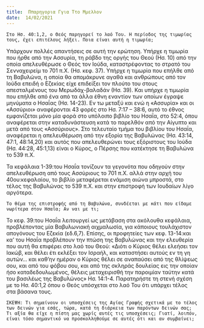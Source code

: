 ```yaml
---
title:  Ππαρηγορια Γγια Ττο Μμελλον
date:  14/02/2021
---
```


`Στο Ησ. 40:1,2, ο Θεός παρηγορεί το λαό Του. Η περίοδος της τιμωρίας τους, έχει επιτέλους λήξει. Ποια είναι αυτή η τιμωρία;`

Υπάρχουν πολλές απαντήσεις σε αυτή την ερώτηση. Υπήρχε η τιμωρία που ήρθε από την Ασσυρία, τη ράβδο της οργής του Θεού (Ησ. 10) από την οποία απελευθέρωσε ο Θεός τον Ιούδα, καταστρέφοντας το στρατό του Σενναχειρείμ το 701 π.Χ. (Ησ. κεφ. 37). Υπήρχε η τιμωρία που επήλθε από τη Βαβυλώνα, η οποία θα απομάκρυνε αγαθά και ανθρώπους από τον Ιούδα επειδή ο Εζεκίας είχε επιδείξει τον πλούτο του στους απεσταλμένους του Μερωδάχ-βαλαδάν (Ησ. 39). Και υπήρχε η τιμωρία που επήλθε από ένα από τα άλλα έθνη εναντίον των οποίων έγραψε μηνύματα ο Ησαΐας (Ησ. 14-23). Εν τω μεταξύ και ενώ η «Ασσυρία» και οι «Ασσύριοι» αναφέρονται 43 φορές στο Ησ. 7:17 – 38:6, αυτό το έθνος εμφανίζεται μόνο μία φορά στο υπόλοιπο βιβλίο του Ησαΐα, στο 52:4, όπου αναφέρεται στην καταδυνάστευση κατά το παρελθόν από την Αίγυπτο και μετά από τους «Ασσύριους». Στο τελευταίο τμήμα του βιβλίου του Ησαΐα, αναφέρεται η απελευθέρωση από την εξορία της Βαβυλώνας (Ησ. 43:14, 47:1, 48:14,20) και αυτός που απελευθερώνει τους εξόριστους του Ιούδα (Ησ. 44:28, 45:1,13) είναι ο Κύρος, ο Πέρσης που κατέκτησε τη Βαβυλώνα το 539 π.Χ.

Τα κεφάλαια 1-39:του Ησαΐα τονίζουν τα γεγονότα που οδηγούν στην απελευθέρωση από τους Ασσύριους το 701 π.Χ. αλλά στην αρχή του 40ου:κεφαλαίου, το βιβλίο μεταφέρεται ενάμιση αιώνα μπροστά, στο τέλος της Βαβυλώνας το 539 π.Χ. και στην επιστροφή των Ιουδαίων λίγο αργότερα.

`Το θέμα της επιστροφής από τη Βαβυλώνα, συνδέεται με κάτι που είδαμε νωρίτερα στον Ησαΐα; Αν ναι με τι;`

Το κεφ. 39:του Ησαΐα λειτουργεί ως μετάβαση στα ακόλουθα κεφάλαια, προβλέποντας μία Βαβυλωνιακή αιχμαλωσία, για κάποιους τουλάχιστον απογόνους του Εζεκία (εδ.6,7). Επίσης, οι προφητείες των κεφ. 13-14:και κα’ του Ησαΐα προβλέπουν την πτώση της Βαβυλώνας και την ελευθερία που αυτή θα επιφέρει στο λαό του Θεού: «Διότι ο Κύριος θέλει ελεήσει τον Ιακώβ, και θέλει έτι εκλέξει τον Ισραήλ, και καταστήσει αυτούς εν τη γη αυτών… και καθ’ην ημέραν ο Κύριος θέλει σε αναπαύσει από της θλίψεως σου, και από του φόβου σου, και από της σκληράς δουλείας εις την οποίαν ήσο καταδεδουλωμένος, θέλεις μεταχειρισθή την παροιμίαν ταύτην κατά του βασιλέως της Βαβυλώνος» Ησ. 14:1-4. Παρατηρήστε τη στενή σχέση με το Ησ. 40:1,2 όπου ο Θεός υπόσχεται στο λαό Του ότι υπάρχει τέλος στα βάσανα τους.

`ΣΚΕΨΗ: Τι σημαίνουν οι υποσχέσεις της Αγίας Γραφής σχετικά με το τέλος των δεινών για εσάς, τώρα, κατά τη διάρκεια των παρόντων δεινών σας; Τι αξία θα είχε η πίστη μας χωρίς αυτές τις υποσχέσεις; Γιατί, λοιπόν, είναι τόσο σημαντικό να προσκολληθούμε σε αυτές ότι και αν συμβαίνει;`